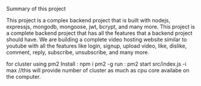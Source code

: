 Summary of this project

This project is a complex backend project that is built with nodejs, expressjs, mongodb, mongoose, jwt, bcrypt, and many more. This project is a complete backend project that has all the features that a backend project should have. We are building a complete video hosting website similar to youtube with all the features like login, signup, upload video, like, dislike, comment, reply, subscribe, unsubscribe, and many more.

for cluster using pm2
Install :
npm i pm2 -g
run :
pm2 start src/index.js -i max //this will provide number of cluster as much as cpu core availabe on the computer.
